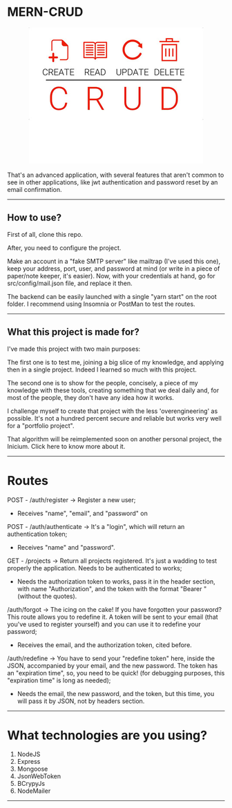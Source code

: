 # MERN-CRUD

<p align="center">
  <img  src="crud_image.jpg">
</p>

That's an advanced application, with several features that aren't common to see in other applications, like jwt authentication and password reset by an email confirmation.

---

## How to use?

First of all, clone this repo. 

After, you need to configure the project.

Make an account in a "fake SMTP server" like mailtrap (I've used this one), keep your address, port, user, and password at mind (or write in a piece of paper/note keeper, it's easier). Now, with your credentials at hand, go for src/config/mail.json file, and replace it then.

The backend can be easily launched with a single "yarn start" on the root folder.
I recommend using Insomnia or PostMan to test the routes.

---

## What this project is made for?

I've made this project with two main purposes:

The first one is to test me, joining a big slice of my knowledge, and applying then in a single project. Indeed I learned so much with this project.

The second one is to show for the people, concisely, a piece of my knowledge with these tools, creating something that we deal daily and, for most of the people, they don't have any idea how it works.

I challenge myself to create that project with the less 'overengineering' as possible. It's not a hundred percent secure and reliable but works very well for a "portfolio project".

That algorithm will be reimplemented soon on another personal project, the Inicium. Click here to know more about it.

---

# Routes

POST - /auth/register -> Register a new user;
- Receives "name", "email", and "password" on

POST - /auth/authenticate -> It's a "login", which will return an authentication token;
- Receives "name" and "password".

GET - /projects -> Return all projects registered. It's just a wadding to test properly the application. Needs to be authenticated to works;
- Needs the authorization token to works, pass it in the header section, with name "Authorization", and the token with the format "Bearer <token>" (without the quotes).

/auth/forgot -> The icing on the cake! If you have forgotten your password? This route allows you to redefine it. A token will be sent to your email (that you've used to register yourself) and you can use it to redefine your password;
- Receives the email, and the authorization token, cited before.

/auth/redefine -> You have to send your "redefine token" here, inside the JSON, accompanied by your email, and the new password. The token has an "expiration time", so, you need to be quick! (for debugging purposes, this "expiration time" is long as needed);
- Needs the email, the new password, and the token, but this time, you will pass it by JSON, not by headers section.

---

# What technologies are you using?

1. NodeJS
2. Express
3. Mongoose
4. JsonWebToken
5. BCrypyJs
6. NodeMailer

---
